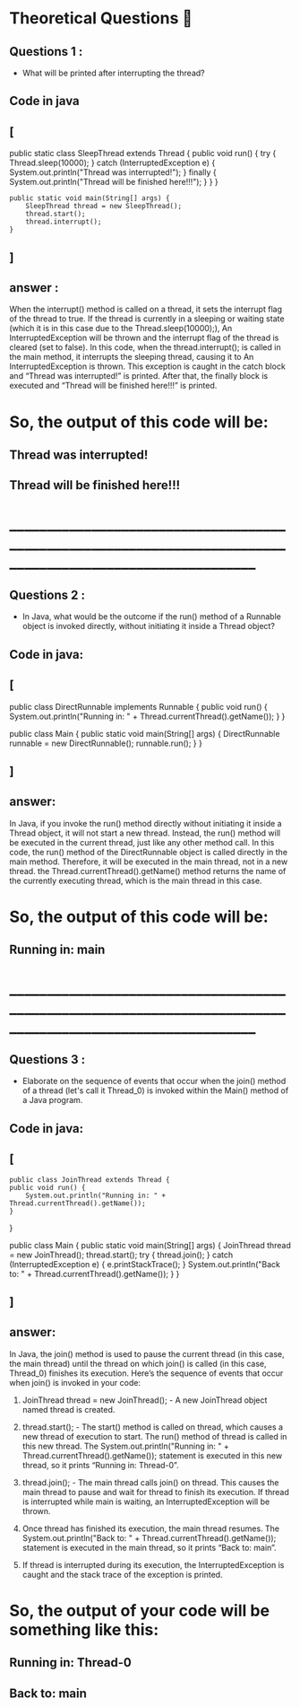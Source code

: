 # Theoretical Questions 📝


## Questions 1 :

- What will be printed after interrupting the thread?

## Code in java 
## [
public static class SleepThread extends Thread {
        public void run() {
            try {
                Thread.sleep(10000);
            } catch (InterruptedException e) {
                System.out.println("Thread was interrupted!");
            } finally {
                System.out.println("Thread will be finished here!!!");
            }
        }
    }

    public static void main(String[] args) {
        SleepThread thread = new SleepThread();
        thread.start();
        thread.interrupt();
    }
## ]

## answer : 
When the interrupt() method is called on a thread, it sets the interrupt flag of the thread to true. If the thread is currently in a sleeping or waiting state (which it is in this case due to the Thread.sleep(10000);), An InterruptedException will be thrown and the interrupt flag of the thread is cleared (set to false).
 In this code, when the thread.interrupt(); is called in the main method, it interrupts the sleeping thread, causing it to An InterruptedException is thrown. This exception is caught in the catch block and “Thread was interrupted!” is printed. After that, the finally block is executed and “Thread will be finished here!!!” is printed.

# So, the output of this code will be:

## Thread was interrupted!
## Thread will be finished here!!!
# ___________________________________________________________________________________________________________

## Questions 2 :

- In Java, what would be the outcome if the run() method of a Runnable object is invoked directly, without initiating it inside a Thread object?

## Code in java:
## [
   public class DirectRunnable implements Runnable {
    public void run() {
        System.out.println("Running in: " + Thread.currentThread().getName());
    }
}

public class Main {
    public static void main(String[] args) {
        DirectRunnable runnable = new DirectRunnable();
        runnable.run();
    }
}
## ]

## answer:
In Java, if you invoke the run() method directly without initiating it inside a Thread object, it will not start a new thread. Instead, the run() method will be executed in the current thread, just like any other method call.
In this code, the run() method of the DirectRunnable object is called directly in the main method. Therefore, it will be executed in the main thread, not in a new thread. the Thread.currentThread().getName() method returns the name of the currently executing thread, which is the main thread in this case.

# So, the output of this code will be:

## Running in: main
# ___________________________________________________________________________________________________________

## Questions 3 :

- Elaborate on the sequence of events that occur when the join() method of a thread (let's call it Thread_0) is invoked within the Main() method of a Java program.

## Code in java:
## [
    public class JoinThread extends Thread {
    public void run() {
        System.out.println("Running in: " + Thread.currentThread().getName());
    }
}

public class Main {
    public static void main(String[] args) {
        JoinThread thread = new JoinThread();
        thread.start();
        try {
            thread.join();
        } catch (InterruptedException e) {
            e.printStackTrace();
        }
        System.out.println("Back to: " + Thread.currentThread().getName());
    }
}
## ]

## answer:
In Java, the join() method is used to pause the current thread (in this case, the main thread) until the thread on which join() is called (in this case, Thread_0) finishes its execution. Here’s the sequence of events that occur when join() is invoked in your code:

1. JoinThread thread = new JoinThread(); - A new JoinThread object named thread is created.

2. thread.start(); - The start() method is called on thread, which causes a new thread of execution to start. The run() method of thread is called in this new thread. The System.out.println("Running in: " + Thread.currentThread().getName()); statement is executed in this new thread, so it prints “Running in: Thread-0”.

3. thread.join(); - The main thread calls join() on thread. This causes the main thread to pause and wait for thread to finish its execution. If thread is interrupted while main is waiting, an InterruptedException will be thrown.

4. Once thread has finished its execution, the main thread resumes. The System.out.println("Back to: " + Thread.currentThread().getName()); statement is executed in the main thread, so it prints “Back to: main”.

5. If thread is interrupted during its execution, the InterruptedException is caught and the stack trace of the exception is printed.

# So, the output of your code will be something like this:

## Running in: Thread-0
## Back to: main



